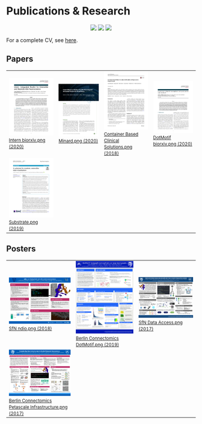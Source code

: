 # Publications & Research

<p align=center>
<a href="https://scholar.google.com/citations?user=QgJ7CPUAAAAJ&hl=en"><img src="https://img.shields.io/badge/Google Scholar-4285F4?logo=Google+Scholar&style=for-the-badge&logoColor=black" /></a>
<a href="https://www.researchgate.net/scientific-contributions/2132435999_Jordan_Matelsky"><img src="https://img.shields.io/badge/ResearchGate-00ccbb?logo=ResearchGate&style=for-the-badge&logoColor=black" /></a>
<a href="https://orcid.org/0000-0002-9470-760X"><img src="https://img.shields.io/badge/ORCID-A6CE39?logo=ORCID&style=for-the-badge&logoColor=black" /></a>
</p>

For a complete CV, see [here](https://jordan.matelsky.com/resume/).

## Papers

<table><tr><td width='250'><a href='papers/2020_Intern_biorxiv.pdf'><img src=papers/thumbnails/2020_Intern_biorxiv.png /><br /><small>Intern biorxiv.png (2020)</small></a></td><td width='250'><a href='papers/2020_Minard.pdf'><img src=papers/thumbnails/2020_Minard.png /><br /><small>Minard.png (2020)</small></a></td><td width='250'><a href='papers/2018_Container-Based_Clinical_Solutions.pdf'><img src=papers/thumbnails/2018_Container-Based_Clinical_Solutions.png /><br /><small>Container Based Clinical Solutions.png (2018)</small></a></td><td width='250'><a href='papers/2020_DotMotif_biorxiv.pdf'><img src=papers/thumbnails/2020_DotMotif_biorxiv.png /><br /><small>DotMotif biorxiv.png (2020)</small></a></td></tr><tr><td width='250'><a href='papers/2019_Substrate.pdf'><img src=papers/thumbnails/2019_Substrate.png /><br /><small>Substrate.png (2019)</small></a></td></tr></table>

## Posters

<table><tr><td width='250'><a href='posters/2018_SfN_ndio.pdf'><img src=posters/thumbnails/2018_SfN_ndio.png /><br /><small>SfN ndio.png (2018)</small></a></td><td width='250'><a href='posters/2019_Berlin-Connectomics_DotMotif.pdf'><img src=posters/thumbnails/2019_Berlin-Connectomics_DotMotif.png /><br /><small>Berlin Connectomics DotMotif.png (2019)</small></a></td><td width='250'><a href='posters/2017_SfN_Data-Access.pdf'><img src=posters/thumbnails/2017_SfN_Data-Access.png /><br /><small>SfN Data Access.png (2017)</small></a></td></tr><tr><td width='250'><a href='posters/2017_Berlin-Connectomics_Petascale-Infrastructure.pdf'><img src=posters/thumbnails/2017_Berlin-Connectomics_Petascale-Infrastructure.png /><br /><small>Berlin Connectomics Petascale Infrastructure.png (2017)</small></a></td></tr></table>
